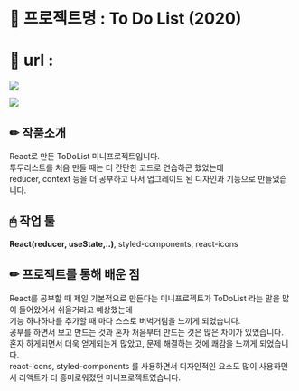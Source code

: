 # 📌 프로젝트명 : To Do List (2020)

# 📎 url : 

![](https://images.velog.io/images/hyerimiya/post/c2c34f7b-1c86-47c5-9f0c-a4f6972692c8/todolist_gif.gif)

![](https://images.velog.io/images/hyerimiya/post/2a876084-e2e5-44fe-b293-ca93b1c7819e/1.png)


## ✏ 작품소개
React로 만든 ToDoList 미니프로젝트입니다.  
투두리스트를 처음 만들 때는 더 간단한 코드로 연습하곤 했었는데  
reducer, context 등을 더 공부하고 나서 업그레이드 된 디자인과 기능으로 만들었습니다.  

## 🖱 작업 툴
**React(reducer, useState,..)**, styled-components, react-icons

## ✏ 프로젝트를 통해 배운 점
React를 공부할 때 제일 기본적으로 만든다는 미니프로젝트가 ToDoList 라는 말을 많이 들어왔어서 쉬울거라고 예상했는데  
기능 하나하나를 추가할 때 마다 스스로 버벅거림을 느끼게 되었습니다.  
공부를 하면서 보고 만드는 것과 혼자 처음부터 만드는 것은 많은 차이가 있었습니다.  
혼자 하게되면서 더욱 얻게되는게 많았고, 문제 해결하는 것에 쾌감을 느끼게 되었습니다.  
react-icons, styled-components 를 사용하면서 디자인적인 요소도 많이 사용하면서 리액트가 더 흥미로워졌던 미니프로젝트였습니다.  

